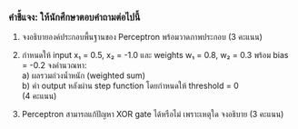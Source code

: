 ### คำชี้แจง: ให้นักศึกษาตอบคำถามต่อไปนี้

1. จงอธิบายองค์ประกอบพื้นฐานของ Perceptron พร้อมวาดภาพประกอบ (3 คะแนน)

2. กำหนดให้ input x₁ = 0.5, x₂ = -1.0 และ weights w₁ = 0.8, w₂ = 0.3 พร้อม bias = -0.2 จงคำนวณหา:  
   a) ผลรวมถ่วงน้ำหนัก (weighted sum)  
   b) ค่า output หลังผ่าน step function โดยกำหนดให้ threshold = 0  
   (4 คะแนน)  
  
3. Perceptron สามารถแก้ปัญหา XOR gate ได้หรือไม่ เพราะเหตุใด จงอธิบาย (3 คะแนน)
